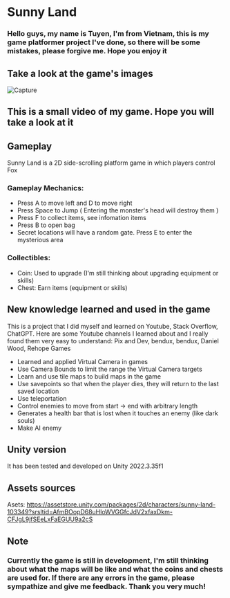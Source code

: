 # Sunny Land

### Hello guys, my name is Tuyen, I'm from Vietnam, this is my game platformer project I've done, so there will be some mistakes, please forgive me. Hope you enjoy it

## Take a look at the game's images

![Capture](https://github.com/user-attachments/assets/a3ce1590-8d8e-452b-bbe2-d26ef61ac8ad)


## This is a small video of my game. Hope you will take a look at it



## Gameplay
Sunny Land is a 2D side-scrolling platform game in which players control Fox
### Gameplay Mechanics:

* Press A to move left and D to move right
* Press Space to Jump ( Entering the monster's head will destroy them )
* Press F to collect items, see infomation items
* Press B to open bag
* Secret locations will have a random gate. Press E to enter the mysterious area
  
### Collectibles:
* Coin: Used to upgrade (I'm still thinking about upgrading equipment or skills)
* Chest: Earn items (equipment or skills)



## New knowledge learned and used in the game

This is a project that I did myself and learned on Youtube, Stack Overflow, ChatGPT. Here are some Youtube channels I learned about and I really found them very easy to understand: Pix and Dev, bendux, bendux, Daniel Wood, Rehope Games


* Learned and applied Virtual Camera in games
* Use Camera Bounds to limit the range the Virtual Camera targets
* Learn and use tile maps to build maps in the game
* Use savepoints so that when the player dies, they will return to the last saved location
* Use teleportation
* Control enemies to move from start -> end with arbitrary length
* Generates a health bar that is lost when it touches an enemy (like dark souls)
* Make AI enemy

## Unity version
It has been tested and developed on Unity 2022.3.35f1

## Assets sources
Asets: https://assetstore.unity.com/packages/2d/characters/sunny-land-103349?srsltid=AfmBOopD68uHloWVGGfcJdV2xfaxDkm-CFJgL9jfSEeLxFaEGUU9a2cS

## Note
### Currently the game is still in development, I'm still thinking about what the maps will be like and what the coins and chests are used for. If there are any errors in the game, please sympathize and give me feedback. Thank you very much!


  


